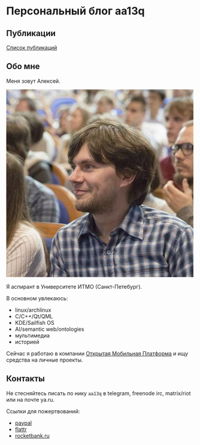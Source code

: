 # Персональный блог aa13q

## Публикации

[Cписок публикаций](posts/meta.md)

## Обо мне

Меня зовут Алексей.

![photo](assets/img/aa13q.jpeg)

Я аспирант в Университете ИТМО (Санкт-Петебург).

В основном увлекаюсь:

+ linux/archlinux
+ C/C++/Qt/QML
+ KDE/Sailfish OS
+ AI/semantic web/ontologies
+ мультимедиа
+ историей

Сейчас я работаю в компании [Открытая Мобильная Платформа](http://omprussia.ru/) и ищу средства на личные проекты.

## Контакты

Не стесняйтесь писать по нику `aa13q` в telegram, freenode irc, matrix/riot или на почте ya.ru.

Ссылки для пожертвований:

+ [paypal](https://paypal.me/aa13q)
+ [flattr](https://flattr.com/profile/aa13q)
+ [rocketbank.ru](https://rocketbank.ru/aa13q-alexey-andreyev)

